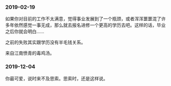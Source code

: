 



### 2019-02-19

如果你对目前的工作不太满意，觉得事业发展到了一个瓶颈，或者浑浑噩噩混了许多年依然感觉一事无成，那么就去报名进修一个更高的学历去吧。这样的话，毕业之后你就会明白……

之前的失败其实跟学历没有半毛钱关系。

来自江南愤青的毒鸡汤。


### 2019-12-04

你最可爱，说时来不及思索。思索时，还是这样说。